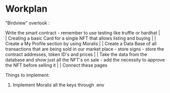# Workplan

"Birdview" overlook :

Write the smart contract
				- remember to use testing like truffle or hardhat
			|	
			|
Creating a basic Card for a single NFT that allows listing and buying
			|
			|
Create a My Profile section by using Moralis
			|
			|
Create a Data Base of all transactions that are being sold in our market place 
				- store signs
				- store the contract addresses, token ID's and prices
			|
			|
Take the data from the database and show just all the NFT's on sale
				- add the necessity to approve the NFT before selling it 
			|
			|
Connect these pages






Things to implement: 
1. Implement Moralis all the keys through .env